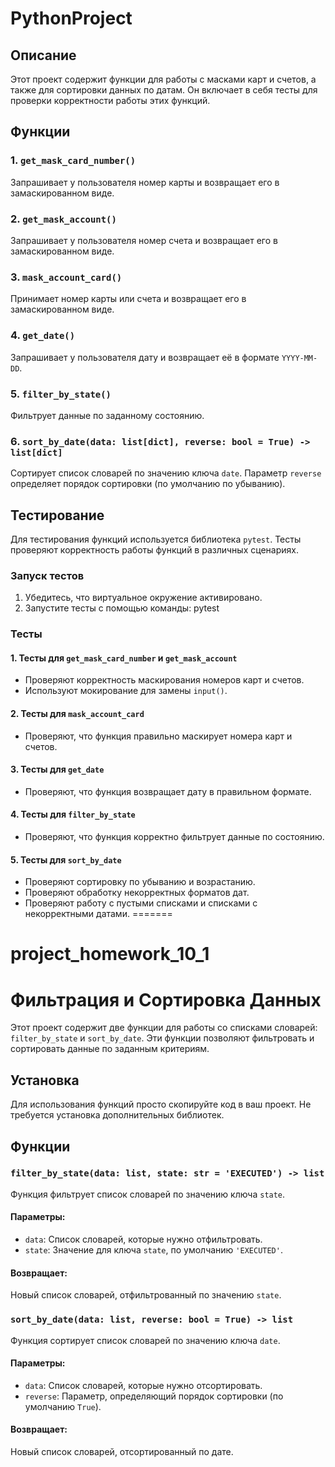 
# PythonProject

## Описание

Этот проект содержит функции для работы с масками карт и счетов, а также для сортировки данных по датам. Он включает в себя тесты для проверки корректности работы этих функций.


## Функции

### 1. `get_mask_card_number()`

Запрашивает у пользователя номер карты и возвращает его в замаскированном виде.

### 2. `get_mask_account()`

Запрашивает у пользователя номер счета и возвращает его в замаскированном виде.

### 3. `mask_account_card()`

Принимает номер карты или счета и возвращает его в замаскированном виде.

### 4. `get_date()`

Запрашивает у пользователя дату и возвращает её в формате `YYYY-MM-DD`.

### 5. `filter_by_state()`

Фильтрует данные по заданному состоянию.

### 6. `sort_by_date(data: list[dict], reverse: bool = True) -> list[dict]`

Сортирует список словарей по значению ключа `date`. Параметр `reverse` определяет порядок сортировки (по умолчанию по убыванию).

## Тестирование

Для тестирования функций используется библиотека `pytest`. Тесты проверяют корректность работы функций в различных сценариях.

### Запуск тестов

1. Убедитесь, что виртуальное окружение активировано.
2. Запустите тесты с помощью команды: pytest


### Тесты

#### 1. Тесты для `get_mask_card_number` и `get_mask_account`

- Проверяют корректность маскирования номеров карт и счетов.
- Используют мокирование для замены `input()`.

#### 2. Тесты для `mask_account_card`

- Проверяют, что функция правильно маскирует номера карт и счетов.

#### 3. Тесты для `get_date`

- Проверяют, что функция возвращает дату в правильном формате.

#### 4. Тесты для `filter_by_state`

- Проверяют, что функция корректно фильтрует данные по состоянию.

#### 5. Тесты для `sort_by_date`

- Проверяют сортировку по убыванию и возрастанию.
- Проверяют обработку некорректных форматов дат.
- Проверяют работу с пустыми списками и списками с некорректными датами.
=======
# project_homework_10_1

# Фильтрация и Сортировка Данных

Этот проект содержит две функции для работы со списками словарей: `filter_by_state` и `sort_by_date`. Эти функции позволяют фильтровать и сортировать данные по заданным критериям.

## Установка

Для использования функций просто скопируйте код в ваш проект. Не требуется установка дополнительных библиотек.

## Функции

### `filter_by_state(data: list, state: str = 'EXECUTED') -> list`

Функция фильтрует список словарей по значению ключа `state`.

#### Параметры:
- `data`: Список словарей, которые нужно отфильтровать.
- `state`: Значение для ключа `state`, по умолчанию `'EXECUTED'`.

#### Возвращает:
Новый список словарей, отфильтрованный по значению `state`.



### `sort_by_date(data: list, reverse: bool = True) -> list`

Функция сортирует список словарей по значению ключа `date`.

#### Параметры:
- `data`: Список словарей, которые нужно отсортировать.
- `reverse`: Параметр, определяющий порядок сортировки (по умолчанию `True`).

#### Возвращает:
Новый список словарей, отсортированный по дате.


